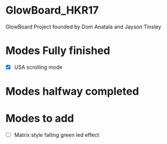 # GlowBoard_HKR17
GlowBoard Project founded by Dom Anatala and Jayson Tinsley

# Modes Fully finished
- [X] USA scrolling mode

# Modes halfway completed

# Modes to add
- [ ] Matrix style falling green led effect
